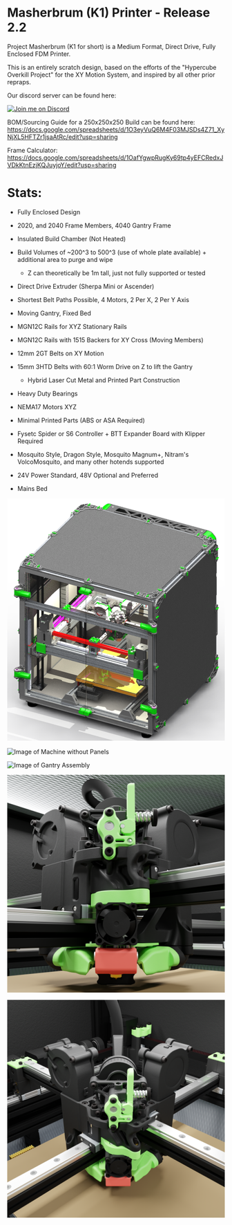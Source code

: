# Masherbrum (K1) Printer - Release 2.2

Project Masherbrum (K1 for short) is a Medium Format, Direct Drive, Fully Enclosed FDM Printer.

This is an entirely scratch design, based on the efforts of the "Hypercube Overkill Project" for the XY Motion System, and inspired by all other prior repraps.

Our discord server can be found here: 

[![Join me on Discord](https://discord.com/api/guilds/641407187004030997/widget.png?style=banner2)](https://discord.gg/MzTR3zE)

BOM/Sourcing Guide for a 250x250x250 Build can be found here: https://docs.google.com/spreadsheets/d/1O3eyVuQ6M4F03MJSDs4Z71_XyNjXL5HFTZr1jsaAtRc/edit?usp=sharing

Frame Calculator: https://docs.google.com/spreadsheets/d/1OafYgwpRugKy69tp4yEFCRedxJVDkKtnEzjKQJuyjoY/edit?usp=sharing

# Stats:
- Fully Enclosed Design
- 2020, and 2040 Frame Members, 4040 Gantry Frame
- Insulated Build Chamber (Not Heated)
- Build Volumes of ~200^3 to 500^3 (use of whole plate available) + additional area to purge and wipe
     - Z can theoretically be 1m tall, just not fully supported or tested

- Direct Drive Extruder (Sherpa Mini or Ascender)

- Shortest Belt Paths Possible, 4 Motors, 2 Per X, 2 Per Y Axis
- Moving Gantry, Fixed Bed

- MGN12C Rails for XYZ Stationary Rails
- MGN12C Rails with 1515 Backers for XY Cross (Moving Members)
- 12mm 2GT Belts on XY Motion 
- 15mm 3HTD Belts with 60:1 Worm Drive on Z to lift the Gantry 
	 - Hybrid Laser Cut Metal and Printed Part Construction
- Heavy Duty Bearings
- NEMA17 Motors XYZ

- Minimal Printed Parts (ABS or ASA Required)

- Fysetc Spider or S6 Controller + BTT Expander Board with Klipper Required
- Mosquito Style, Dragon Style, Mosquito Magnum+, Nitram's VolcoMosquito, and many other hotends supported
- 24V Power Standard, 48V Optional and Preferred
- Mains Bed

![Image of Machine with Panels](Release_2_2/Images/K1_ISO_CAD_1.PNG?raw=true)

![Image of Machine without Panels](Release_2_2/Images/K1_ISO_CAD_2.PNG?raw=true)

![Image of Gantry Assembly](Release_2_2/Images/K1_Gantry_CAD_1.PNG?raw=true)

![Image of Toolhead 1](Release_2_2/Images/1800px_k2_r2_render_toolhead_lower.png?raw=true)

![Image of Toolhead 2](Release_2_2/Images/1800px_k2_r2_render_toolhead_upper.png?raw=true)

